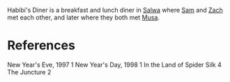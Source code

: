 Habibi's Diner is a breakfast and lunch diner in [Salwa](Salwa.md) where [Sam](Sam.md) and [Zach](Zach.md) met each other, and later where they both met [Musa](Musa.md).

# References
New Year's Eve, 1997 1
New Year's Day, 1998 1
In the Land of Spider Silk 4
The Juncture 2